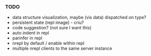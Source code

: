 ### TODO

- data structure visualization, maybe (vis data) dispatched on type?
- persistent state (repl image) - criu?
- code suggestion? (not sure I want this)
- auto indent in repl
- parinfer in repl
- nrepl by default / enable within repl
- multiple nrepl clients to the same server instance
